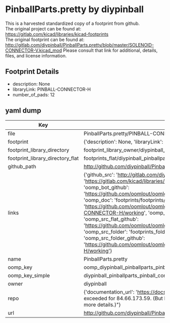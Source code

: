 # PinballParts.pretty by diypinball  
This is a harvested standardized copy of a footprint from github.  
The original project can be found at:  
https://gitlab.com/kicad/libraries/kicad-footprints  
The original footprint can be found at:
http://gitlab.com/diypinball/PinballParts.pretty/blob/master/SOLENOID-CONNECTOR-V.kicad_mod
Please consult that link for additional, details, files, and license information.  
## Footprint Details
* description: None  
* libraryLink: PINBALL-CONNECTOR-H  
* number_of_pads: 12  
## yaml dump  
| Key | Value |  
| --- | --- |  
| file | PinballParts.pretty/PINBALL-CONNECTOR-H.kicad_mod |  
| footprint | {'description': None, 'libraryLink': 'PINBALL-CONNECTOR-H', 'number_of_pads': 12} |  
| footprint_library_directory | footprint_library_owner/diypinball_PinballParts.pretty |  
| footprint_library_directory_flat | footprints_flat/diypinball_pinballparts_pinball_connector_h/working |  
| github_path | http://github.com/diypinball/PinballParts.pretty/blob/master/PINBALL-CONNECTOR-H.kicad_mod |  
| links | {'github_src': 'http://gitlab.com/diypinball/PinballParts.pretty/blob/master/SOLENOID-CONNECTOR-V.kicad_mod', 'github_src_repo': 'https://gitlab.com/kicad/libraries/kicad-footprints', 'oomp_bot': 'footprints/diypinball_pinballparts_pinball_connector_h/working', 'oomp_bot_github': 'https://github.com/oomlout/oomlout_oomp_footprint_bot/tree/main/footprints/diypinball_pinballparts_pinball_connector_h/working', 'oomp_doc': 'footprints/footprints/diypinball/PinballParts/PINBALL-CONNECTOR-H/working/', 'oomp_doc_github': 'https://github.com/oomlout/oomlout_oomp_footprint_doc/tree/main/footprints/footprints/diypinball/PinballParts/PINBALL-CONNECTOR-H/working', 'oomp_src_flat': 'footprints_flat/footprints_flat/diypinball_pinballparts_pinball_connector_h/working', 'oomp_src_flat_github': 'https://github.com/oomlout/oomlout_oomp_footprint_src/tree/main/footprints_flat/diypinball_pinballparts_pinball_connector_h/working', 'oomp_src_folder': 'footprints_folder/footprints_folder/diypinball/PinballParts/PINBALL-CONNECTOR-H/working', 'oomp_src_folder_github': 'https://github.com/oomlout/oomlout_oomp_footprint_src/tree/main/footprints_folder/diypinball/PinballParts/PINBALL-CONNECTOR-H/working'} |  
| name | PinballParts.pretty |  
| oomp_key | oomp_diypinball_pinballparts_pinball_connector_h |  
| oomp_key_simple | diypinball_pinballparts_pinball_connector_h |  
| owner | diypinball |  
| repo | {'documentation_url': 'https://docs.github.com/rest/overview/resources-in-the-rest-api#rate-limiting', 'message': "API rate limit exceeded for 84.66.173.59. (But here's the good news: Authenticated requests get a higher rate limit. Check out the documentation for more details.)"} |  
| url | http://github.com/diypinball/PinballParts.pretty |  

